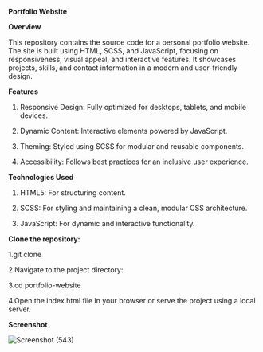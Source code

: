 **Portfolio Website**

**Overview**

This repository contains the source code for a personal portfolio website. The site is built using HTML, SCSS, and JavaScript, focusing on responsiveness, visual appeal, and interactive features. It showcases projects, skills, and contact information in a modern and user-friendly design.

**Features**

1. Responsive Design: Fully optimized for desktops, tablets, and mobile devices.

2. Dynamic Content: Interactive elements powered by JavaScript.

3. Theming: Styled using SCSS for modular and reusable components.

4. Accessibility: Follows best practices for an inclusive user experience.

**Technologies Used**

  1. HTML5: For structuring content.

 2. SCSS: For styling and maintaining a clean, modular CSS architecture.

 3. JavaScript: For dynamic and interactive functionality.

**Clone the repository:**

1.git clone 

2.Navigate to the project directory:

3.cd portfolio-website

4.Open the index.html file in your browser or serve the project using a local server.

**Screenshot**




![Screenshot (543)](https://github.com/user-attachments/assets/25af855e-200d-41eb-b3a7-ea508129f82c)

